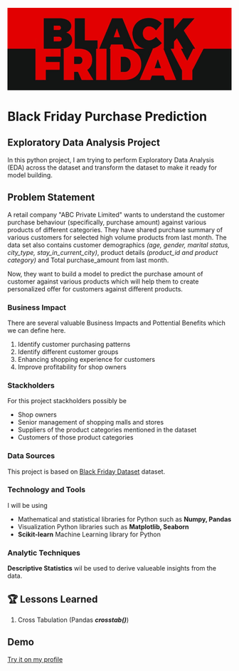 ![Logo](https://github.com/tharangachaminda/Black_Friday_Purchase/blob/main/banner.png)

# Black Friday Purchase Prediction
## Exploratory Data Analysis Project

In this python project, I am trying to perform Exploratory Data Analysis (EDA) across the dataset and transform the dataset to make it ready for model building. 

<div>
    <h2>Problem Statement</h2>
A retail company "ABC Private Limited" wants to understand the customer purchase behaviour (specifically, purchase amount) against various products of different categories. They have shared purchase summary of various customers for selected high volume products from last month. The data set also contains customer demographics <i>(age, gender, marital status, city_type, stay_in_current_city)</i>, product details <i>(product_id and product category)</i> and Total purchase_amount from last month.

Now, they want to build a model to predict the purchase amount of customer against various products which will help them to create personalized offer for customers against different products.
</div>

<a id="bu-business-impact"></a>
### Business Impact
There are several valuable Business Impacts and Pottential Benefits which we can define here.
1. Identify customer purchasing patterns
2. Identify different customer groups
3. Enhancing shopping experience for customers
4. Improve profitability for shop owners

### Stackholders
For this project stackholders possibly be
- Shop owners
- Senior management of shopping malls and stores
- Suppliers of the product categories mentioned in the dataset
- Customers of those product categories

### Data Sources
This project is based on [Black Friday Dataset](https://www.kaggle.com/datasets/sdolezel/black-friday) dataset.

### Technology and Tools
I will be using 
- Mathematical and statistical libraries for Python such as **Numpy, Pandas**
- Visualization Python libraries such as **Matplotlib, Seaborn**
- **Scikit-learn** Machine Learning library for Python

### Analytic Techniques
**Descriptive Statistics** wil be used to derive valueable insights from the data.

    
## 🏆 Lessons Learned

1. Cross Tabulation (Pandas ***crosstab()***)

## Demo
[Try it on my profile](http://ec2-34-215-236-233.us-west-2.compute.amazonaws.com/black_friday)